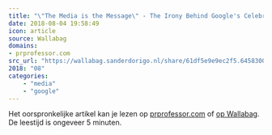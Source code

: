 ```yaml
---
title: "\"The Media is the Message\" - The Irony Behind Google's Celebration of Marshall McLuhan"
date: 2018-08-04 19:58:49
icon: article
source: Wallabag
domains:
- prprofessor.com
src_url: "https://wallabag.sanderdorigo.nl/share/61df5e9e9ec2f5.64583008"
2018: "08"
categories:
    - "media"
    - "google"
---
```

Het oorspronkelijke artikel kan je lezen op [prprofessor.com](https://www.prprofessor.com/home/mcluhan) of [op Wallabag](https://wallabag.sanderdorigo.nl/share/61df5e9e9ec2f5.64583008). De leestijd is ongeveer 5 minuten.
